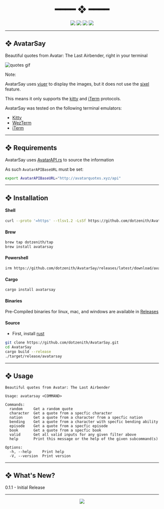 <h1 align="center"> ━━━━  ❖  ━━━━ </h1>

<!-- BADGES -->
<div align="center">
   <p></p>

   <img src="https://img.shields.io/github/stars/dotzenith/AvatarSay?color=F8BD96&labelColor=302D41&style=for-the-badge">

   <img src="https://img.shields.io/github/forks/dotzenith/AvatarSay?color=DDB6F2&labelColor=302D41&style=for-the-badge">

   <img src="https://img.shields.io/github/repo-size/dotzenith/AvatarSay?color=ABE9B3&labelColor=302D41&style=for-the-badge">

   <img src="https://img.shields.io/github/commit-activity/y/dotzenith/AvatarSay?color=96CDFB&labelColor=302D41&style=for-the-badge&label=COMMITS"/>
   <br>
</div>

<p/>

---

## ❖ AvatarSay

Beautiful quotes from Avatar: The Last Airbender, right in your terminal

  <img src="https://github.com/dotzenith/dotzenith/blob/main/assets/AvatarSay/quotes.gif" alt="quotes gif">

Note:

AvatarSay uses [viuer](https://github.com/atanunq/viuer) to display the images, but it does not use the [sixel](https://github.com/saitoha/libsixel) feature.

This means it only supports the [kitty](https://sw.kovidgoyal.net/kitty/graphics-protocol/) and [iTerm](https://iterm2.com/documentation-images.html) protocols.

AvatarSay was tested on the following terminal emulators:

- [Kitty](https://sw.kovidgoyal.net/kitty/)
- [WezTerm](https://wezfurlong.org/wezterm/index.html)
- [iTerm](https://iterm2.com/)

---

## ❖ Requirements

AvatarSay uses [AvatarAPI.rs](https://github.com/dotzenith/AvatarAPI.rs) to source the information

As such `AvatarAPIBaseURL` must be set:

```sh
export AvatarAPIBaseURL="http://avatarquotes.xyz/api"
```

---

## ❖ Installation

#### Shell
```sh
curl --proto '=https' --tlsv1.2 -LsSf https://github.com/dotzenith/AvatarSay/releases/latest/download/avatarsay-installer.sh | sh
```

#### Brew
```sh
brew tap dotzenith/tap
brew install avatarsay
```

#### Powershell
```sh
irm https://github.com/dotzenith/AvatarSay/releases/latest/download/avatarsay-installer.ps1 | iex
```

#### Cargo
```sh
cargo install avatarsay
```

#### Binaries
Pre-Compiled binaries for linux, mac, and windows are available in [Releases](https://github.com/dotzenith/AvatarSay/releases)

#### Source
- First, install [rust](https://rustup.rs/)
```sh
git clone https://github.com/dotzenith/AvatarSay.git
cd AvatarSay
cargo build --release
./target/release/avatarsay
```

---

## ❖ Usage

```
Beautiful quotes from Avatar: The Last Airbender

Usage: avatarsay <COMMAND>

Commands:
  random     Get a random quote
  character  Get a quote from a specfic character
  nation     Get a quote from a character from a specfic nation
  bending    Get a quote from a character with specfic bending ability
  episode    Get a quote from a specfic episode
  book       Get a quote from a specfic book
  valid      Get all valid inputs for any given filter above
  help       Print this message or the help of the given subcommand(s)

Options:
  -h, --help     Print help
  -V, --version  Print version
```

---

## ❖ What's New?

0.1.1 - Initial Release

---

<div align="center">

   <img src="https://img.shields.io/static/v1.svg?label=License&message=MIT&color=F5E0DC&labelColor=302D41&style=for-the-badge">

</div>
